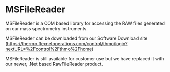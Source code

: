 # MSFileReader

MSFileReader is a COM based library for accessing the RAW files generated on our mass spectrometry instruments.

MSFileReader can be downloaded from our Software Download site (https://thermo.flexnetoperations.com/control/thmo/login?nextURL=%2Fcontrol%2Fthmo%2Fhome)

MSFileReader is still available for customer use but we have replaced it with our newer, .Net based RawFileReader product.
